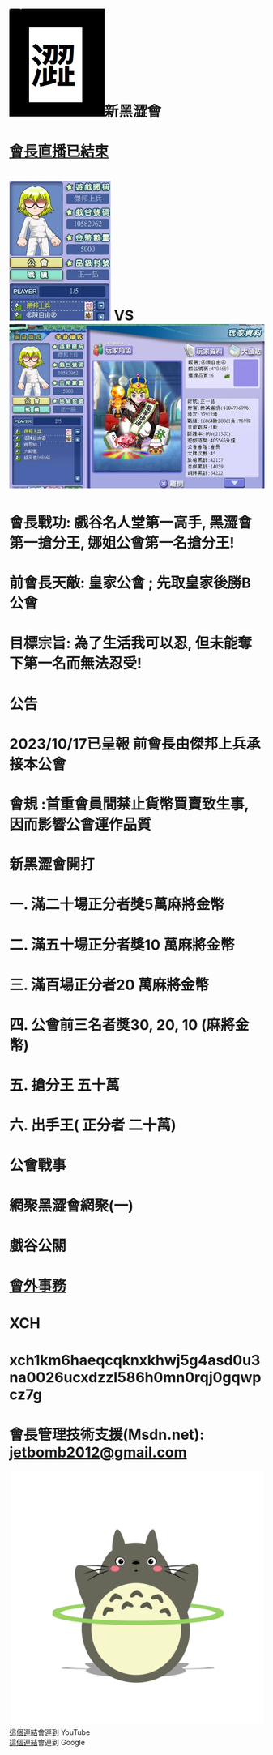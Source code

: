 #   <img src="flag.jpg">新黑澀會

# <a href="https://www.youtube.com/watch?v=R80QdIe3R5A">會長直播已結束</a>
# <img src="war.jpg"> VS <img src="enemy1.jpg">
# 會長戰功: 戲谷名人堂第一高手, 黑澀會第一搶分王, 娜姐公會第一名搶分王!
# 前會長天敵: 皇家公會 ; 先取皇家後勝B公會 
# 目標宗旨: 為了生活我可以忍, 但未能奪下第一名而無法忍受!
# 公告
# 2023/10/17已呈報 前會長由傑邦上兵承接本公會
# 會規 :首重會員間禁止貨幣買賣致生事, 因而影響公會運作品質
# 新黑澀會開打
# 一. 滿二十場正分者獎5萬麻將金幣
# 二. 滿五十場正分者獎10 萬麻將金幣
# 三. 滿百場正分者20 萬麻將金幣
# 四. 公會前三名者獎30, 20, 10 (麻將金幣)
# 五. 搶分王 五十萬
# 六. 出手王( 正分者 二十萬)
# 公會戰事
# 網聚黑澀會網聚(一)
# 戲谷公關
# <a href="mailto:tfftfftff7788@yahoo.com.tw">會外事務</a>
# XCH
# xch1km6haeqcqknxkhwj5g4asd0u3na0026ucxdzzl586h0mn0rqj0gqwpcz7g
# 會長管理技術支援(Msdn.net): jetbomb2012@gmail.com 
<img src="giphy.gif">
<a href="https://www.youtube.com/">這個連結</a>會連到 YouTube<br>
<a href="https://www.google.com/">這個連結</a>會連到 Google<br>



